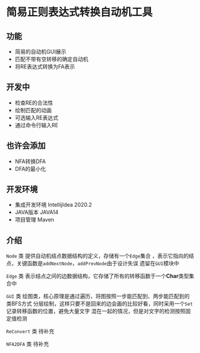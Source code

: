 # 简易正则表达式转换自动机工具

## 功能

- 简易的自动机GUI展示
- 匹配不带有空转移的确定自动机
- 将RE表达式转换为FA表示

## 开发中

- 检查RE的合法性
- 绘制匹配的动画
- 可选输入RE表达式
- 通过命令行输入RE

## 也许会添加

- NFA转换DFA
- DFA的最小化 

## 开发环境

- 集成开发环境 IntellijIdea 2020.2
- JAVA版本 JAVA14
- 项目管理 Maven

## 介绍

`Node` 类 提供自动机结点数据结构的定义，存储有一个`Edge`集合
，表示它指向的结点，关键函数是`addNextNode`，`addPrevNode`由于设计失误
遗留在`GUI`模块中

`Edge` 类 表示结点之间的边数据结构，它存储了所有的转移函数于一个**Char**类型集合中

`GUI` 类 绘图类，核心原理是通过遍历，将图按照一步能匹配到、两步能匹配到的类BFS方式
分层绘制，这样只要不是回来的边会画的比较好看，同时采用一个`Set`记录转移函数的位置，避免大量文字
混在一起的情况，但是对文字的检测按照固定值检测

`ReConvert` 类 待补充

`NFA2DFA` 类 待补充

